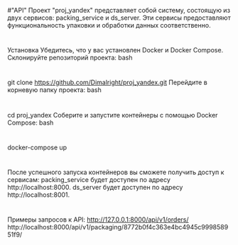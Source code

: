 #"API" Проект "proj_yandex" представляет собой систему, состоящую из двух сервисов: packing_service и ds_server. Эти сервисы предоставляют функциональность упаковки и обработки данных соответственно.
#
Установка Убедитесь, что у вас установлен Docker и Docker Compose. Склонируйте репозиторий проекта: bash
#
git clone https://github.com/Dimalright/proj_yandex.git Перейдите в корневую папку проекта: bash
#
cd proj_yandex Соберите и запустите контейнеры с помощью Docker Compose: bash
#
docker-compose up
#
После успешного запуска контейнеров вы сможете получить доступ к сервисам:
packing_service будет доступен по адресу http://localhost:8000.
ds_server будет доступен по адресу http://localhost:8001.
#
Примеры запросов к API:
http://127.0.0.1:8000/api/v1/orders/
http://localhost:8000/api/v1/packaging/8772b0f4c363e4bc4945c999858951f9/
